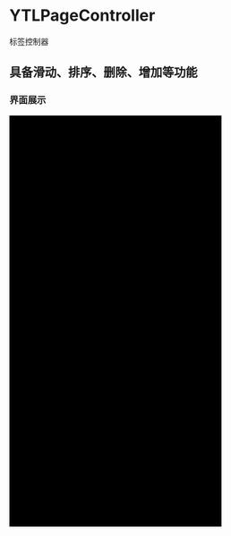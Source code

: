 # YTLPageController
标签控制器
## 具备滑动、排序、删除、增加等功能
### 界面展示
![YTLPageController](images/screengif2.gif "Example")
